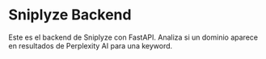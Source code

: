 # Sniplyze Backend

Este es el backend de Sniplyze con FastAPI. Analiza si un dominio aparece en resultados de Perplexity AI para una keyword.